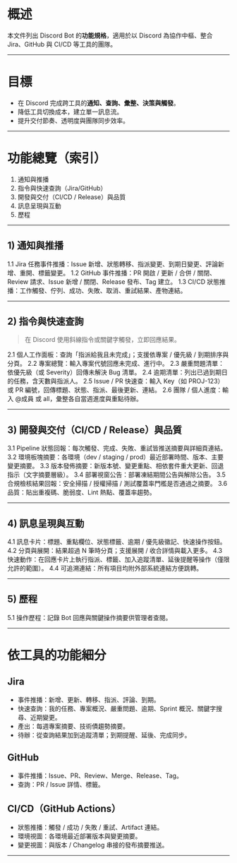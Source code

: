 # 概述

本文件列出 Discord Bot 的**功能規格**，適用於以 Discord 為協作中樞、整合 Jira、GitHub 與 CI/CD 等工具的團隊。

---

# 目標

* 在 Discord 完成跨工具的**通知、查詢、彙整、決策與觸發**。
* 降低工具切換成本，建立單一訊息流。
* 提升交付節奏、透明度與團隊同步效率。

---

# 功能總覽（索引）

1. 通知與推播
2. 指令與快速查詢（Jira/GitHub）
3. 開發與交付（CI/CD / Release）與品質
4. 訊息呈現與互動
5. 歷程

---

## 1) 通知與推播

1.1 Jira 任務事件推播：Issue 新增、狀態轉移、指派變更、到期日變更、評論新增、重開、標籤變更。
1.2 GitHub 事件推播：PR 開啟 / 更新 / 合併 / 關閉、Review 請求、Issue 新增 / 關閉、Release 發布、Tag 建立。
1.3 CI/CD 狀態推播：工作觸發、佇列、成功、失敗、取消、重試結果、產物連結。

---

## 2) 指令與快速查詢

> 在 Discord 使用斜線指令或關鍵字觸發，立即回應結果。

2.1 個人工作面板：查詢「指派給我且未完成」；支援依專案 / 優先級 / 到期排序與分頁。
2.2 專案總覽：輸入專案代號回應未完成、進行中。
2.3 嚴重問題清單：依優先級（或 Severity）回傳未解決 Bug 清單。
2.4 逾期清單：列出已過到期日的任務，含天數與指派人。
2.5 Issue / PR 快速查：輸入 Key（如 PROJ-123）或 PR 編號，回傳標題、狀態、指派、最後更新、連結。
2.6 團隊 / 個人進度：輸入 @成員 或 all，彙整各自當週進度與重點待辦。

---

## 3) 開發與交付（CI/CD / Release）與品質

3.1 Pipeline 狀態回報：每次觸發、完成、失敗、重試皆推送摘要與詳細頁連結。
3.2 環境板塊摘要：各環境（dev / staging / prod）最近部署時間、版本、主要變更摘要。
3.3 版本發佈摘要：新版本號、變更重點、相依套件重大更新、回退指示（文字摘要層級）。
3.4 部署視窗公告：部署凍結期間公告與解除公告。
3.5 合規檢核結果回報：安全掃描 / 授權掃描 / 測試覆蓋率門檻是否通過之摘要。
3.6 品質：貼出重複碼、脆弱度、Lint 熱點、覆蓋率趨勢。

---

## 4) 訊息呈現與互動

4.1 訊息卡片：標題、重點欄位、狀態標籤、逾期 / 優先級徽記、快速操作按鈕。
4.2 分頁與展開：結果超過 N 筆時分頁；支援展開 / 收合詳情與載入更多。
4.3 快速動作：在回應卡片上執行指派、標籤、加入追蹤清單、延後提醒等操作（僅限允許的範圍）。
4.4 可追溯連結：所有項目均附外部系統連結方便跳轉。

---

## 5) 歷程

5.1 操作歷程：記錄 Bot 回應與關鍵操作摘要供管理者查閱。

---

# 依工具的功能細分

## Jira

* 事件推播：新增、更新、轉移、指派、評論、到期。
* 快速查詢：我的任務、專案概況、嚴重問題、逾期、Sprint 概況、關鍵字搜尋、近期變更。
* 產出：每週專案摘要、技術債趨勢摘要。
* 待辦：從查詢結果加到追蹤清單；到期提醒、延後、完成同步。

## GitHub

* 事件推播：Issue、PR、Review、Merge、Release、Tag。
* 查詢：PR / Issue 詳情、標籤。

## CI/CD（GitHub Actions）

* 狀態推播：觸發 / 成功 / 失敗 / 重試、Artifact 連結。
* 環境視圖：各環境最近部署版本與變更摘要。
* 變更視圖：與版本 / Changelog 串接的發布摘要推送。

---
